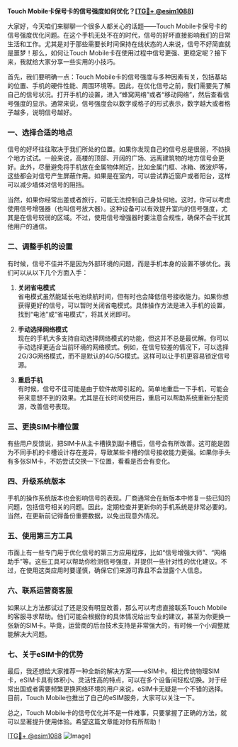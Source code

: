 **Touch Mobile卡保号卡的信号强度如何优化？[[TG💪+ @esim1088](https://t.me/s/esim1088)]**

大家好，今天咱们来聊聊一个很多人都关心的话题——Touch Mobile卡保号卡的信号强度优化问题。在这个手机无处不在的时代，信号的好坏直接影响我们的日常生活和工作。尤其是对于那些需要长时间保持在线状态的人来说，信号不好简直就是噩梦！那么，如何让Touch Mobile卡在使用过程中信号更强、更稳定呢？接下来，我就给大家分享一些实用的小技巧。

首先，我们要明确一点：Touch Mobile卡的信号强度与多种因素有关，包括基站的位置、手机的硬件性能、周围环境等。因此，在优化信号之前，我们需要先了解自己的信号状况。打开手机的设置，进入“蜂窝网络”或者“移动网络”，然后查看信号强度的显示。通常来说，信号强度会以数字或格子的形式表示，数字越大或者格子越多，说明信号越好。

### **一、选择合适的地点**

信号的好坏往往取决于我们所处的位置。如果你发现自己的信号总是很弱，不妨换个地方试试。一般来说，高楼的顶部、开阔的广场、远离建筑物的地方信号会更好。此外，尽量避免将手机放在金属物体附近，比如金属门框、冰箱、微波炉等，这些都会对信号产生屏蔽作用。如果是在室内，可以尝试靠近窗户或者阳台，这样可以减少墙体对信号的阻挡。

当然，如果你经常出差或者旅行，可能无法控制自己身处何地。这时，你可以考虑使用信号增强器（也叫信号放大器）。这种设备可以有效提升室内的信号强度，尤其是在信号较弱的区域。不过，使用信号增强器时要注意合规性，确保不会干扰其他用户的通信。

### **二、调整手机的设置**

有时候，信号不佳并不是因为外部环境的问题，而是手机本身的设置不够优化。我们可以从以下几个方面入手：

1. **关闭省电模式**  
   省电模式虽然能延长电池续航时间，但有时也会降低信号接收能力。如果你想获得更好的信号，可以暂时关闭省电模式。具体操作方法是进入手机的设置，找到“电池”或“省电模式”，将其关闭即可。

2. **手动选择网络模式**  
   现在的手机大多支持自动选择网络模式的功能，但这并不总是最优解。你可以手动选择更适合当前环境的网络模式。例如，在信号较差的情况下，可以选择2G/3G网络模式，而不是默认的4G/5G模式。这样可以让手机更容易锁定信号源。

3. **重启手机**  
   有时候，信号不佳可能是由于软件故障引起的。简单地重启一下手机，可能会带来意想不到的效果。尤其是在长时间使用后，重启可以帮助系统重新分配资源，改善信号表现。

### **三、更换SIM卡槽位置**

有些用户反馈说，把SIM卡从主卡槽换到副卡槽后，信号会有所改善。这可能是因为不同手机的卡槽设计存在差异，导致某些卡槽的信号接收能力更强。如果你手头有多张SIM卡，不妨尝试交换一下位置，看看是否会有变化。

### **四、升级系统版本**

手机的操作系统版本也会影响信号的表现。厂商通常会在新版本中修复一些已知的问题，包括信号相关的问题。因此，定期检查并更新你的手机系统是非常必要的。当然，在更新前记得备份重要数据，以免出现意外情况。

### **五、使用第三方工具**

市面上有一些专门用于优化信号的第三方应用程序，比如“信号增强大师”、“网络助手”等。这些工具可以帮助你检测信号强度，并提供一些针对性的优化建议。不过，在使用这类应用时要谨慎，确保它们来源可靠且不会泄露个人信息。

### **六、联系运营商客服**

如果以上方法都试过了还是没有明显改善，那么可以考虑直接联系Touch Mobile的客服寻求帮助。他们可能会根据你的具体情况给出专业的建议，甚至为你更换一张新的SIM卡。毕竟，运营商的后台技术支持是非常强大的，有时候一个小调整就能解决大问题。

### **七、关于eSIM卡的优势**

最后，我还想给大家推荐一种全新的解决方案——eSIM卡。相比传统物理SIM卡，eSIM卡具有体积小、灵活性高的特点，可以在多个设备间轻松切换。对于经常出国或者需要频繁更换网络环境的用户来说，eSIM卡无疑是一个不错的选择。目前，Touch Mobile也推出了自己的eSIM服务，大家可以关注一下。

总之，Touch Mobile卡的信号优化并不是一件难事，只要掌握了正确的方法，就可以显著提升使用体验。希望这篇文章能对你有所帮助！

[[TG💪+ @esim1088](https://t.me/s/esim1088) ![Image](https://i.postimg.cc/4NQfJmqS/Snipaste-2025-05-13-00-14-12.png)]